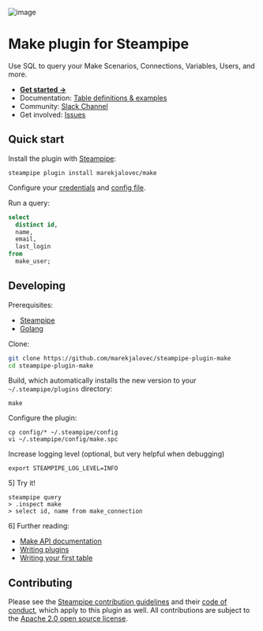 ![image](https://hub.steampipe.io/images/plugins/marekjalovec/make-social-graphic.png)

# Make plugin for Steampipe

Use SQL to query your Make Scenarios, Connections, Variables, Users, and more.

- **[Get started ->](https://hub.steampipe.io/plugins/marekjalovec/make)**
- Documentation: [Table definitions & examples](https://hub.steampipe.io/plugins/marekjalovec/make/tables)
- Community: [Slack Channel](https://steampipe.io/community/join)
- Get involved: [Issues](https://github.com/marekjalovec/steampipe-plugin-make/issues)

## Quick start

Install the plugin with [Steampipe](https://steampipe.io):

```shell
steampipe plugin install marekjalovec/make
```

Configure your [credentials](https://hub.steampipe.io/plugins/marekjalovec/make#credentials) and [config file](https://hub.steampipe.io/plugins/marekjalovec/make#configuration).

Run a query:

```sql
select
  distinct id,
  name,
  email,
  last_login
from
  make_user;
```

## Developing

Prerequisites:

- [Steampipe](https://steampipe.io/downloads)
- [Golang](https://golang.org/doc/install)

Clone:

```sh
git clone https://github.com/marekjalovec/steampipe-plugin-make
cd steampipe-plugin-make
```

Build, which automatically installs the new version to your `~/.steampipe/plugins` directory:

```
make
```

Configure the plugin:

```
cp config/* ~/.steampipe/config
vi ~/.steampipe/config/make.spc
```

Increase logging level (optional, but very helpful when debugging)

```
export STEAMPIPE_LOG_LEVEL=INFO
```

5] Try it!

```
steampipe query
> .inspect make
> select id, name from make_connection
```

6] Further reading:

- [Make API documentation](https://www.make.com/en/api-documentation)
- [Writing plugins](https://steampipe.io/docs/develop/writing-plugins)
- [Writing your first table](https://steampipe.io/docs/develop/writing-your-first-table)

## Contributing

Please see the [Steampipe contribution guidelines](https://github.com/turbot/steampipe/blob/main/CONTRIBUTING.md) and their [code of conduct](https://github.com/turbot/steampipe/blob/main/CODE_OF_CONDUCT.md), which apply to this plugin as well. All contributions are subject to the [Apache 2.0 open source license](https://github.com/turbot/steampipe-plugin-aws/blob/main/LICENSE).
